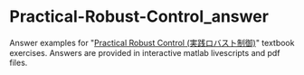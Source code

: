 # Practical-Robust-Control_answer
Answer examples for "[Practical Robust Control (実践ロバスト制御)](https://www.coronasha.co.jp/np/isbn/9784339033113)" textbook exercises.
Answers are provided in interactive matlab livescripts and pdf files.